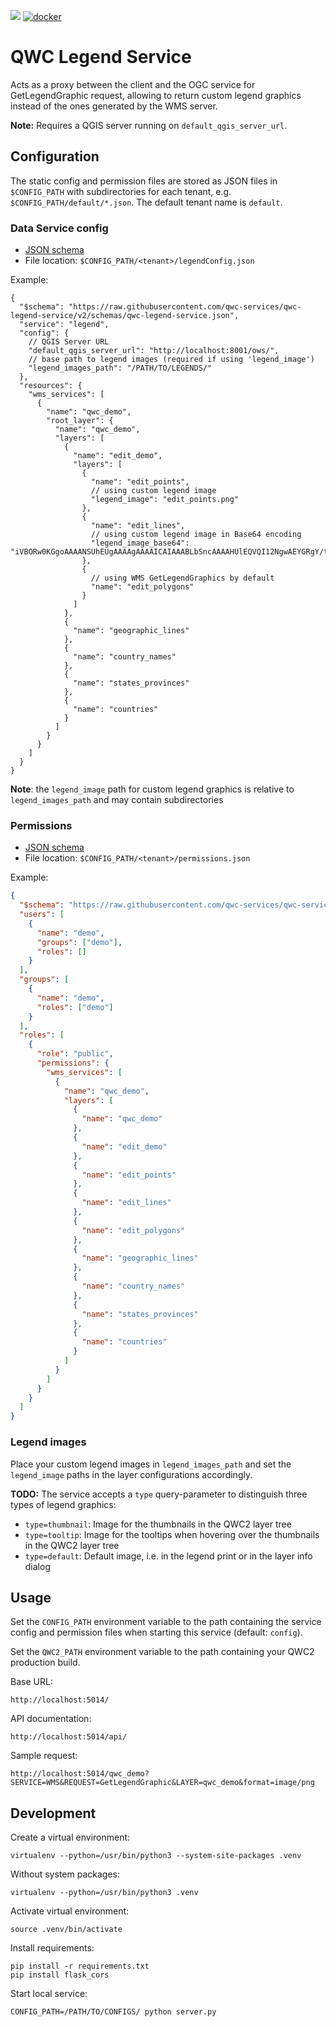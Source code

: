 [![](https://github.com/qwc-services/qwc-legend-service/workflows/build/badge.svg)](https://github.com/qwc-services/qwc-legend-service/actions)
[![docker](https://img.shields.io/docker/v/sourcepole/qwc-legend-service?label=Docker%20image&sort=semver)](https://hub.docker.com/r/sourcepole/qwc-legend-service)

QWC Legend Service
==================

Acts as a proxy between the client and the OGC service for GetLegendGraphic request,
allowing to return custom legend graphics instead of the ones generated by the WMS server.

**Note:** Requires a QGIS server running on `default_qgis_server_url`.


Configuration
-------------

The static config and permission files are stored as JSON files in `$CONFIG_PATH` with subdirectories for each tenant,
e.g. `$CONFIG_PATH/default/*.json`. The default tenant name is `default`.


### Data Service config

* [JSON schema](schemas/qwc-legend-service.json)
* File location: `$CONFIG_PATH/<tenant>/legendConfig.json`

Example:
```jsonc
{
  "$schema": "https://raw.githubusercontent.com/qwc-services/qwc-legend-service/v2/schemas/qwc-legend-service.json",
  "service": "legend",
  "config": {
    // QGIS Server URL
    "default_qgis_server_url": "http://localhost:8001/ows/",
    // base path to legend images (required if using 'legend_image')
    "legend_images_path": "/PATH/TO/LEGENDS/"
  },
  "resources": {
    "wms_services": [
      {
        "name": "qwc_demo",
        "root_layer": {
          "name": "qwc_demo",
          "layers": [
            {
              "name": "edit_demo",
              "layers": [
                {
                  "name": "edit_points",
                  // using custom legend image
                  "legend_image": "edit_points.png"
                },
                {
                  "name": "edit_lines",
                  // using custom legend image in Base64 encoding
                  "legend_image_base64": "iVBORw0KGgoAAAANSUhEUgAAAAgAAAAICAIAAABLbSncAAAAHUlEQVQI12NgwAEYGRgY/tdjiDYyMOHSQQ8JnAAAUUoCDCaibn8AAAAASUVORK5CYII="
                },
                {
                  // using WMS GetLegendGraphics by default
                  "name": "edit_polygons"
                }
              ]
            },
            {
              "name": "geographic_lines"
            },
            {
              "name": "country_names"
            },
            {
              "name": "states_provinces"
            },
            {
              "name": "countries"
            }
          ]
        }
      }
    ]
  }
}
```

**Note**: the `legend_image` path for custom legend graphics is relative to `legend_images_path` and may contain subdirectories


### Permissions

* [JSON schema](https://github.com/qwc-services/qwc-services-core/blob/master/schemas/qwc-services-permissions.json)
* File location: `$CONFIG_PATH/<tenant>/permissions.json`

Example:
```json
{
  "$schema": "https://raw.githubusercontent.com/qwc-services/qwc-services-core/master/schemas/qwc-services-permissions.json",
  "users": [
    {
      "name": "demo",
      "groups": ["demo"],
      "roles": []
    }
  ],
  "groups": [
    {
      "name": "demo",
      "roles": ["demo"]
    }
  ],
  "roles": [
    {
      "role": "public",
      "permissions": {
        "wms_services": [
          {
            "name": "qwc_demo",
            "layers": [
              {
                "name": "qwc_demo"
              },
              {
                "name": "edit_demo"
              },
              {
                "name": "edit_points"
              },
              {
                "name": "edit_lines"
              },
              {
                "name": "edit_polygons"
              },
              {
                "name": "geographic_lines"
              },
              {
                "name": "country_names"
              },
              {
                "name": "states_provinces"
              },
              {
                "name": "countries"
              }
            ]
          }
        ]
      }
    }
  ]
}
```


### Legend images

Place your custom legend images in `legend_images_path` and set the `legend_image` paths in the layer configurations accordingly.

**TODO:** The service accepts a `type` query-parameter to distinguish three types of legend graphics:

 - `type=thumbnail`: Image for the thumbnails in the QWC2 layer tree
 - `type=tooltip`: Image for the tooltips when hovering over the thumbnails in the QWC2 layer tree
 - `type=default`: Default image, i.e. in the legend print or in the layer info dialog


Usage
-----

Set the `CONFIG_PATH` environment variable to the path containing the service config and permission files when starting this service (default: `config`).

Set the `QWC2_PATH` environment variable to the path containing your QWC2 production build.


Base URL:

    http://localhost:5014/

API documentation:

    http://localhost:5014/api/

Sample request:

    http://localhost:5014/qwc_demo?SERVICE=WMS&REQUEST=GetLegendGraphic&LAYER=qwc_demo&format=image/png


Development
-----------

Create a virtual environment:

    virtualenv --python=/usr/bin/python3 --system-site-packages .venv

Without system packages:

    virtualenv --python=/usr/bin/python3 .venv

Activate virtual environment:

    source .venv/bin/activate

Install requirements:

    pip install -r requirements.txt
    pip install flask_cors

Start local service:

    CONFIG_PATH=/PATH/TO/CONFIGS/ python server.py
